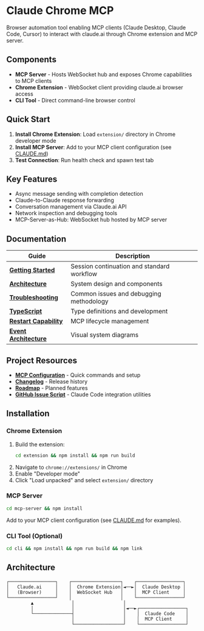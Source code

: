 # Claude Chrome MCP

Browser automation tool enabling MCP clients (Claude Desktop, Claude Code, Cursor) to interact with claude.ai through Chrome extension and MCP server.

## Components
- **MCP Server** - Hosts WebSocket hub and exposes Chrome capabilities to MCP clients
- **Chrome Extension** - WebSocket client providing claude.ai browser access
- **CLI Tool** - Direct command-line browser control

## Quick Start

1. **Install Chrome Extension**: Load `extension/` directory in Chrome developer mode
2. **Install MCP Server**: Add to your MCP client configuration (see [CLAUDE.md](CLAUDE.md))
3. **Test Connection**: Run health check and spawn test tab

## Key Features

- Async message sending with completion detection
- Claude-to-Claude response forwarding
- Conversation management via Claude.ai API
- Network inspection and debugging tools
- MCP-Server-as-Hub: WebSocket hub hosted by MCP server

## Documentation

| Guide | Description |
|-------|-------------|
| [**Getting Started**](docs/CONTINUATION.md) | Session continuation and standard workflow |
| [**Architecture**](docs/ARCHITECTURE.md) | System design and components |
| [**Troubleshooting**](docs/TROUBLESHOOTING.md) | Common issues and debugging methodology |
| [**TypeScript**](docs/TYPESCRIPT.md) | Type definitions and development |
| [**Restart Capability**](docs/RESTART-CAPABILITY.md) | MCP lifecycle management |
| [**Event Architecture**](docs/event-driven-architecture-diagram.md) | Visual system diagrams |

## Project Resources

- [**MCP Configuration**](CLAUDE.md) - Quick commands and setup
- [**Changelog**](CHANGELOG.md) - Release history  
- [**Roadmap**](ROADMAP.md) - Planned features
- [**GitHub Issue Script**](docs/create-claude-code-issue.sh) - Claude Code integration utilities

## Installation

### Chrome Extension
1. Build the extension:
   ```bash
   cd extension && npm install && npm run build
   ```
2. Navigate to `chrome://extensions/` in Chrome
3. Enable "Developer mode" 
4. Click "Load unpacked" and select `extension/` directory

### MCP Server
```bash
cd mcp-server && npm install
```

Add to your MCP client configuration (see [CLAUDE.md](CLAUDE.md) for examples).

### CLI Tool (Optional)
```bash
cd cli && npm install && npm run build && npm link
```

## Architecture

```
┌─────────────────┐    ┌──────────────────┐    ┌─────────────────┐
│   Claude.ai     │    │  Chrome Extension│◄──►│  Claude Desktop │
│   (Browser)     │    │  WebSocket Hub   │    │  MCP Client     │
└─────────────────┘    │                  │    └─────────────────┘
         ▲              │                  │           
         │              │                  │◄──►┌─────────────────┐
         └──────────────┤                  │    │  Claude Code    │
                        │                  │    │  MCP Client     │
                        └──────────────────┘    └─────────────────┘
```